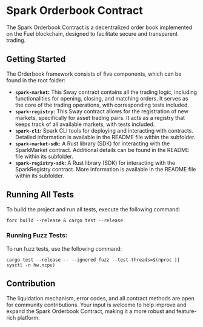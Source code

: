 # Spark Orderbook Contract

The Spark Orderbook Contract is a decentralized order book implemented on the Fuel blockchain, designed to facilitate secure and transparent trading.

## Getting Started

The Orderbook framework consists of five components, which can be found in the root folder:

- **`spark-market`:** This Sway contract contains all the trading logic, including functionalities for opening, closing, and matching orders. It serves as the core of the trading operations, with corresponding tests included.
- **`spark-registry`:** This Sway contract allows for the registration of new markets, specifically for asset trading pairs. It acts as a registry that keeps track of all available markets, with tests included.
- **`spark-cli`:** Spark CLI tools for deploying and interacting with contracts. Detailed information is available in the README file within the subfolder.
- **`spark-market-sdk`:** A Rust library (SDK) for interacting with the SparkMarket contract. Additional details can be found in the README file within its subfolder.
- **`spark-registry-sdk`:** A Rust library (SDK) for interacting with the SparkRegistry contract. More information is available in the README file within its subfolder.


## Running All Tests

To build the project and run all tests, execute the following command:

```
forc build --release & cargo test --release
```

### Running Fuzz Tests:

To run fuzz tests, use the following command:

```
cargo test --release -- --ignored fuzz --test-threads=$(nproc || sysctl -n hw.ncpu)
```

## Contribution

The liquidation mechanism, error codes, and all contract methods are open for community contributions. Your input is welcome to help improve and expand the Spark Orderbook Contract, making it a more robust and feature-rich platform.
